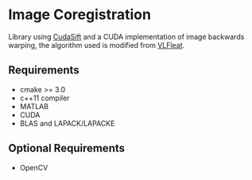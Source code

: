 # Image Coregistration

Library using [CudaSift](https://github.com/Celebrandil/CudaSift) and a CUDA implementation of image backwards warping, the algorithm used is modified from [VLFleat](https://github.com/vlfeat/vlfeat).

## Requirements
* cmake >= 3.0
* c++11 compiler
* MATLAB
* CUDA
* BLAS and LAPACK/LAPACKE

## Optional Requirements
* OpenCV



